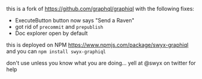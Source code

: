 this is a fork of <https://github.com/graphql/graphiql> with the following fixes:

- ExecuteButton button now says "Send a Raven"
- got rid of `precommit` and `prepublish`
- Doc explorer open by default


this is deployed on NPM <https://www.npmjs.com/package/swyx-graphiql> and you can `npm install swyx-graphiql`

don't use unless you know what you are doing... yell at @swyx on twitter for help